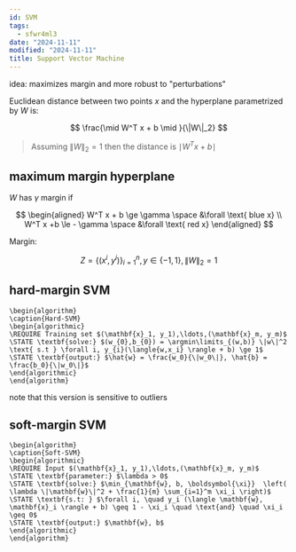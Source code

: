 ```yaml
---
id: SVM
tags:
  - sfwr4ml3
date: "2024-11-11"
modified: "2024-11-11"
title: Support Vector Machine
---
```


idea: maximizes margin and more robust to "perturbations"

Euclidean distance between two points $x$ and the hyperplane parametrized by $W$ is:

$$
\frac{\mid W^T x + b \mid }{\|W\|_2}
$$

> Assuming $\| W \|_2=1$ then the distance is $\mid W^T x + b \mid$

## maximum margin hyperplane

$W$ has $\gamma$ margin if

$$
\begin{aligned}
W^T x + b \ge \gamma \space &\forall \text{ blue x} \\
W^T x +b \le - \gamma \space &\forall \text{ red x}
\end{aligned}
$$

Margin:

$$
Z = \{(x^{i}, y^{i})\}_{i=1}^{n}, y \in \{-1, 1\}, \|W\|_2 = 1
$$

## hard-margin SVM

```pseudo
\begin{algorithm}
\caption{Hard-SVM}
\begin{algorithmic}
\REQUIRE Training set $(\mathbf{x}_1, y_1),\ldots,(\mathbf{x}_m, y_m)$
\STATE \textbf{solve:} $(w_{0},b_{0}) = \argmin\limits_{(w,b)} \|w\|^2 \text{ s.t } \forall i, y_{i}(\langle{w,x_i} \rangle + b) \ge 1$
\STATE \textbf{output:} $\hat{w} = \frac{w_0}{\|w_0\|}, \hat{b} = \frac{b_0}{\|w_0\|}$
\end{algorithmic}
\end{algorithm}
```

note that this version is sensitive to outliers

## soft-margin SVM

```pseudo
\begin{algorithm}
\caption{Soft-SVM}
\begin{algorithmic}
\REQUIRE Input $(\mathbf{x}_1, y_1),\ldots,(\mathbf{x}_m, y_m)$
\STATE \textbf{parameter:} $\lambda > 0$
\STATE \textbf{solve:} $\min_{\mathbf{w}, b, \boldsymbol{\xi}}  \left( \lambda \|\mathbf{w}\|^2 + \frac{1}{m} \sum_{i=1}^m \xi_i \right)$
\STATE \textbf{s.t: } $\forall i, \quad y_i (\langle \mathbf{w}, \mathbf{x}_i \rangle + b) \geq 1 - \xi_i \quad \text{and} \quad \xi_i \geq 0$
\STATE \textbf{output:} $\mathbf{w}, b$
\end{algorithmic}
\end{algorithm}
```
